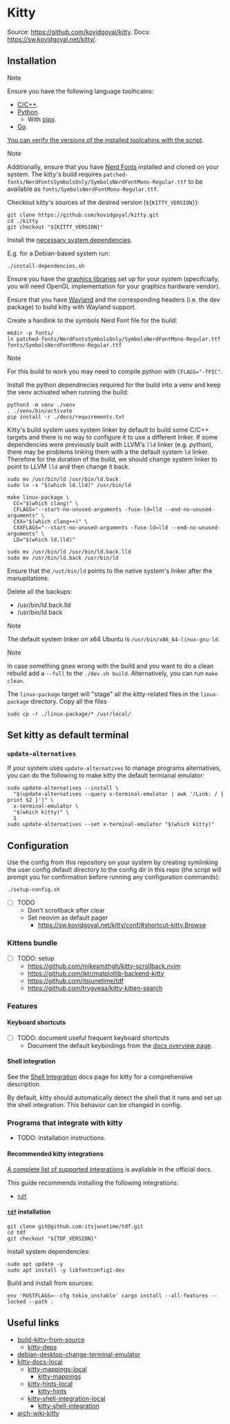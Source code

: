 # Kitty

Source: https://github.com/kovidgoyal/kitty.
Docs: https://sw.kovidgoyal.net/kitty/.

## Installation

> [!NOTE]
>
> Ensure you have the following language toolhcains:
> - [C/C++](../system-setup/toolchains/llvm/README.md).
> - [Python](../system-setup/toolchains/python/README.md).
>   - With [pipx](../system-setup/toolchains/python/README.md#pipx).
> - [Go](../system-setup/toolchains/go/README.md).
>
> [You can verify the versions of the installed toolcahins with the script](../system-setup/toolchains/README.md#verify-versions-of-the-installed-toolchains).

> [!NOTE]
>
> Additionally, ensure that you have [Nerd Fonts](../system-setup/fonts.md#nerd-fonts) installed and cloned on your system. The kitty's build requires `patched-fonts/NerdFontsSymbolsOnly/SymbolsNerdFontMono-Regular.ttf` to be available as `fonts/SymbolsNerdFontMono-Regular.ttf`.

Checkout kitty's sources of the desired version (`${KITTY_VERSION}`):

```shell
git clone https://github.com/kovidgoyal/kitty.git
cd ./kitty
git checkout "${KITTY_VERSION}"
```

Install the [necessary system dependencies][kitty-deps].

E.g. for a Debian-based system run:

```shell
./install-dependencies.sh
```

Ensure you have the [graphics libraries](../../system-setup/graphics.md) set up for your system (specifcially, you will need OpenGL implementation for your graphics hardware vendor).

Ensure that you have [Wayland](../system-setup/wayland/README.md) and the corresponding headers (i.e. the dev package) to build kitty with Wayland support.

Create a hardlink to the symbols Nerd Font file for the build:

```shell
mkdir -p fonts/
ln patched-fonts/NerdFontsSymbolsOnly/SymbolsNerdFontMono-Regular.ttf fonts/SymbolsNerdFontMono-Regular.ttf
```

<!--
> [!NOTE]
>
> You can run `./dev.sh --help` to list all the available commands and options.

Build kitty:

```shell
export CC="$(which clang)"
export CXX="$(which clang++)"
export LD="$(which ld.lld)"
./dev.sh build
```
-->

> [!NOTE]
>
> For this build to work you may need to compile python with `CFLAGS="-fPIC"`.

Install the python dependnecies required for the build into a venv and keep the venv activated when running the build:

```shell
python3 -m venv ./venv
. ./venv/bin/activate
pip install -r ./docs/requirements.txt
```

Kitty's build system uses system linker by default to build some C/C++ targets and there is no way to configure it to use a different linker. If some dependencies were previously built with LLVM's `lld` linker (e.g. python), there may be problems linking them with a the default system `ld` linker. Therefore for the duration of the build, we should change system linker to point to LLVM `lld` and then change it back.

```shell
sudo mv /usr/bin/ld /usr/bin/ld.back
sudo ln -s "$(which ld.lld)" /usr/bin/ld

make linux-package \
  CC="$(which clang)" \
  CFLAGS="--start-no-unused-arguments -fuse-ld=lld --end-no-unused-arguments" \
  CXX="$(which clang++)" \
  CXXFLAGS="--start-no-unused-arguments -fuse-ld=lld --end-no-unused-arguments" \
  LD="$(which ld.lld)"

sudo mv /usr/bin/ld /usr/bin/ld.back.lld
sudo mv /usr/bin/ld.back /usr/bin/ld 
```

Ensure that the `/ust/bin/ld` points to the native system's linker after the manupitations.

Delete all the backups:
- /usr/bin/ld.back.lld
- /usr/bin/ld.back

> [!NOTE]
>
> The default system linker on x64 Ubuntu is `/usr/bin/x86_64-linux-gnu-ld`.

> [!NOTE]
>
> In case something goes wrong with the build and you want to do a clean rebuild add a `--full` to the `./dev.sh build`. Alternatively, you can run `make clean`.

The `linux-package` target will "stage" all the kitty-related files in the `linux-package` directory. Copy all the files

```shell
sudo cp -r ./linux-package/* /usr/local/
```

## Set kitty as default terminal

### `update-alternatives`

If your system uses `update-alternatives` to manage programs alternatives, you can do the following to make kitty the default termianal emulator:

```shell
sudo update-alternatives --install \
  "$(update-alternatives --query x-terminal-emulator | awk '/Link: / { print $2 }')" \
  x-terminal-emulator \
  "$(which kitty)" \
  1
sudo update-alternatives --set x-terminal-emulator "$(which kitty)"
```

## Configuration

Use the config from this repository on your system by creating symlinking the user config default directory to the config dir in this repo (the script will prompt you for confirmation before running any configuration commands):

```shell
./setup-config.sh
```

- [ ] TODO
  - Don't scrollback after clear
  - Set neovim as default pager
    - https://sw.kovidgoyal.net/kitty/conf/#shortcut-kitty.Browse

### Kittens bundle

- [ ] TODO: setup
  - https://github.com/mikesmithgh/kitty-scrollback.nvim
  - https://github.com/jktr/matplotlib-backend-kitty
  - https://github.com/itsjunetime/tdf
  - https://github.com/trygveaa/kitty-kitten-search

### Features

#### Keyboard shortcuts

- [ ] TODO: document useful frequent keyboard shortcuts
  - Document the default keybindings from the [docs overview page][kitty-docs-local].

#### Shell integration

See the [Shell Integration][kitty-shell-integration] docs page for kitty for a comprehensive description.

By default, kitty should automatically detect the shell that it runs and set up the shell integration. This behavior can be changed in config.

### Programs that integrate with kitty

- TODO: installation instructions.

#### Recommended kitty integrations

[A complete list of supported integrations][kitty-shell-integration] is avaliable in the official docs.

This guide recommends installing the following integrations:

- [`tdf`](#tdf)

#### [`tdf`][github-tdf] installation

```shell
git clone git@github.com:itsjunetime/tdf.git
cd tdf
git checkout "${TDF_VERSION}"
```

Install system dependencies:

```shell
sudo apt update -y
sudo apt install -y libfontconfig1-dev
```

Build and install from sources:

```shell
env 'RUSTFLAGS=--cfg tokio_unstable' cargo install --all-features --locked --path .
```

## Useful links

- [build-kitty-from-source][build-kitty-from-source]
  - [kitty-deps][kitty-deps]
- [debian-desktop-change-terminal-emulator][debian-desktop-change-terminal-emulator]
- [kitty-docs-local][kitty-docs-local]
  - [kitty-mappings-local][kitty-mappings-local]
    - [kitty-mappings][kitty-mappings]
  - [kitty-hints-local][kitty-hints-local]
    - [kitty-hints][kitty-hints]
  - [kitty-shell-integration-local][kitty-shell-integration-local]
    - [kitty-shell-integration][kitty-shell-integration]
- [arch-wiki-kitty][arch-wiki-kitty]

[build-kitty-from-source]: <https://sw.kovidgoyal.net/kitty/build/>
[kitty-deps]: <https://sw.kovidgoyal.net/kitty/build/#dependencies>
[debian-desktop-change-terminal-emulator]: <https://askubuntu.com/questions/1135970/ctrl-alt-t-launches-a-different-terminal-than-that-from-the-launcher>
[kitty-docs-local]: <file:///usr/local/share/doc/kitty/html/overview.html>
[kitty-shell-integration-local]: <file:///usr/local/share/doc/kitty/html/shell-integration.html>
[kitty-shell-integration]: <https://sw.kovidgoyal.net/kitty/shell-integration/>
[kitty-mappings-local]: <file:///usr/local/share/doc/kitty/html/mapping.html>
[kitty-mappings]: <https://sw.kovidgoyal.net/kitty/mapping/>
[kitty-hints-local]: <file:///usr/local/share/doc/kitty/html/kittens/hints.html>
[kitty-hints]: <https://sw.kovidgoyal.net/kitty/kittens/hints/>
[arch-wiki-kitty]: <https://wiki.archlinux.org/title/Kitty>
[github-tdf]: <https://github.com/itsjunetime/tdf>
